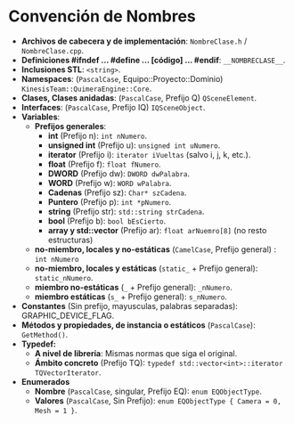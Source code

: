 # Convención de Nombres #

  * **Archivos de cabecera y de implementación**: `NombreClase.h` / `NombreClase.cpp`.
  * **Definiciones #ifndef ... #define ... [código] ... #endif**: `__NOMBRECLASE__`.
  * **Inclusiones STL**: `<string>`.
  * **Namespaces**: (`PascalCase`, Equipo::Proyecto::Dominio) `KinesisTeam::QuimeraEngine::Core`.
  * **Clases, Clases anidadas**: (`PascalCase`, Prefijo Q) `QSceneElement`.
  * **Interfaces**: (`PascalCase`, Prefijo IQ) `IQSceneObject`.
  * **Variables**:
    * **Prefijos generales**:
      * **int** (Prefijo n): `int nNumero`.
      * **unsigned int** (Prefijo u): `unsigned int uNumero`.
      * **iterator** (Prefijo i): `iterator iVueltas` (salvo i, j, k, etc.).
      * **float** (Prefijo f): `float fNumero`.
      * **DWORD** (Prefijo dw): `DWORD dwPalabra`.
      * **WORD** (Prefijo w): `WORD wPalabra`.
      * **Cadenas** (Prefijo sz): `Char* szCadena`.
      * **Puntero** (Prefijo p): `int *pNumero`.
      * **string** (Prefijo str): `std::string strCadena`.
      * **bool** (Prefijo b): `bool bEsCierto`.
      * **array y std::vector** (Prefijo ar): `float arNuemro[8]` (no resto estructuras)
    * **no-miembro, locales y no-estáticas** (`CamelCase`, Prefijo general) : `int nNumero`
    * **no-miembro, locales y estáticas** (`static_` + Prefijo general): `static_nNumero`.
    * **miembro no-estáticas** (`_` + Prefijo general): `_nNumero`.
    * **miembro estáticas** (`s_` + Prefijo general): `s_nNumero`.
  * **Constantes** (Sin prefijo, mayusculas, palabras separadas): GRAPHIC\_DEVICE\_FLAG.
  * **Métodos y propiedades, de instancia o estáticos** (`PascalCase`): `GetMethod()`.
  * **Typedef:**
    * **A nivel de librería**: Mismas normas que siga el original.
    * **Ámbito concreto** (Prefijo TQ): `typedef std::vector<int>::iterator TQVectorIterator`.
  * **Enumerados**
    * **Nombre** (`PascalCase`, singular, Prefijo EQ): `enum EQObjectType`.
    * **Valores** (`PascalCase`, Sin Prefijo): `enum EQObjectType { Camera = 0, Mesh = 1 }`.